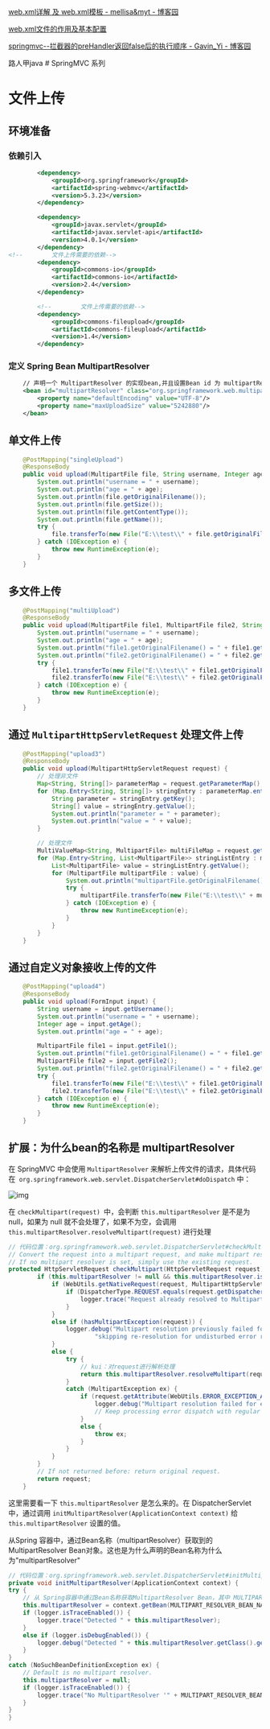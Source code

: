[web.xml详解 及 web.xml模板 - mellisa&myt - 博客园](https://www.cnblogs.com/mytJava/p/13143449.html)

[web.xml文件的作用及基本配置](https://www.jianshu.com/p/285ad45f60d1)

[springmvc--拦截器的preHandler返回false后的执行顺序 - Gavin_Yi - 博客园](https://www.cnblogs.com/gavin2016/p/6553880.html)



路人甲java # SpringMVC 系列


# 文件上传

## 环境准备

### 依赖引入

```xml
        <dependency>
            <groupId>org.springframework</groupId>
            <artifactId>spring-webmvc</artifactId>
            <version>5.3.23</version>
        </dependency>

        <dependency>
            <groupId>javax.servlet</groupId>
            <artifactId>javax.servlet-api</artifactId>
            <version>4.0.1</version>
        </dependency>
<!--        文件上传需要的依赖-->
        <dependency>
            <groupId>commons-io</groupId>
            <artifactId>commons-io</artifactId>
            <version>2.4</version>
        </dependency>

        <!--        文件上传需要的依赖-->
        <dependency>
            <groupId>commons-fileupload</groupId>
            <artifactId>commons-fileupload</artifactId>
            <version>1.4</version>
        </dependency>
```

### 定义 Spring Bean MultipartResolver 

```xml
    // 声明一个 MultipartResolver 的实现bean,并且设置Bean id 为 multipartResolver
    <bean id="multipartResolver" class="org.springframework.web.multipart.commons.CommonsMultipartResolver">
        <property name="defaultEncoding" value="UTF-8"/>
        <property name="maxUploadSize" value="5242880"/>
    </bean>
```

## 单文件上传

```java
    @PostMapping("singleUpload")
    @ResponseBody
    public void upload(MultipartFile file, String username, Integer age) {
        System.out.println("username = " + username);
        System.out.println("age = " + age);
        System.out.println(file.getOriginalFilename());
        System.out.println(file.getSize());
        System.out.println(file.getContentType());
        System.out.println(file.getName());
        try {
            file.transferTo(new File("E:\\test\\" + file.getOriginalFilename()));
        } catch (IOException e) {
            throw new RuntimeException(e);
        }
    }
```

## 多文件上传

```java
    @PostMapping("multiUpload")
    @ResponseBody
    public void upload(MultipartFile file1, MultipartFile file2, String username, Integer age) {
        System.out.println("username = " + username);
        System.out.println("age = " + age);
        System.out.println("file1.getOriginalFilename() = " + file1.getOriginalFilename());
        System.out.println("file2.getOriginalFilename() = " + file2.getOriginalFilename());
        try {
            file1.transferTo(new File("E:\\test\\" + file1.getOriginalFilename()));
            file2.transferTo(new File("E:\\test\\" + file2.getOriginalFilename()));
        } catch (IOException e) {
            throw new RuntimeException(e);
        }
    }
```

## 通过 `MultipartHttpServletRequest` 处理文件上传

```java
    @PostMapping("upload3")
    @ResponseBody
    public void upload(MultipartHttpServletRequest request) {
        // 处理非文件
        Map<String, String[]> parameterMap = request.getParameterMap();
        for (Map.Entry<String, String[]> stringEntry : parameterMap.entrySet()) {
            String parameter = stringEntry.getKey();
            String[] value = stringEntry.getValue();
            System.out.println("parameter = " + parameter);
            System.out.println("value = " + value);
        }

        // 处理文件
        MultiValueMap<String, MultipartFile> multiFileMap = request.getMultiFileMap();
        for (Map.Entry<String, List<MultipartFile>> stringListEntry : multiFileMap.entrySet()) {
            List<MultipartFile> value = stringListEntry.getValue();
            for (MultipartFile multipartFile : value) {
                System.out.println("multipartFile.getOriginalFilename() = " + multipartFile.getOriginalFilename());
                try {
                    multipartFile.transferTo(new File("E:\\test\\" + multipartFile.getOriginalFilename()));
                } catch (IOException e) {
                    throw new RuntimeException(e);
                }
            }
        }
    }
```

## 通过自定义对象接收上传的文件

```java
    @PostMapping("upload4")
    @ResponseBody
    public void upload(FormInput input) {
        String username = input.getUsername();
        System.out.println("username = " + username);
        Integer age = input.getAge();
        System.out.println("age = " + age);

        MultipartFile file1 = input.getFile1();
        System.out.println("file1.getOriginalFilename() = " + file1.getOriginalFilename());
        MultipartFile file2 = input.getFile2();
        System.out.println("file2.getOriginalFilename() = " + file2.getOriginalFilename());
        try {
            file1.transferTo(new File("E:\\test\\" + file1.getOriginalFilename()));
            file2.transferTo(new File("E:\\test\\" + file2.getOriginalFilename()));
        } catch (IOException e) {
            throw new RuntimeException(e);
        }
    }
```



## 扩展：为什么bean的名称是 multipartResolver

在 SpringMVC 中会使用 `MultipartResolver` 来解析上传文件的请求，具体代码在` org.springframework.web.servlet.DispatcherServlet#doDispatch` 中：

![img](./assets/1719733219142-13a0a8ab-de50-4a67-8e88-d0b890b470b0.png)

在 `checkMultipart(request) `中，会判断 `this.multipartResolver` 是不是为 null，如果为 null 就不会处理了，如果不为空，会调用  `this.multipartResolver.resolveMultipart(request)` 进行处理

```java
// 代码位置：org.springframework.web.servlet.DispatcherServlet#checkMultipart
// Convert the request into a multipart request, and make multipart resolver available. 
// If no multipart resolver is set, simply use the existing request.
protected HttpServletRequest checkMultipart(HttpServletRequest request) throws MultipartException {
		if (this.multipartResolver != null && this.multipartResolver.isMultipart(request)) {
			if (WebUtils.getNativeRequest(request, MultipartHttpServletRequest.class) != null) {
				if (DispatcherType.REQUEST.equals(request.getDispatcherType())) {
					logger.trace("Request already resolved to MultipartHttpServletRequest, e.g. by MultipartFilter");
				}
			}
			else if (hasMultipartException(request)) {
				logger.debug("Multipart resolution previously failed for current request - " +
						"skipping re-resolution for undisturbed error rendering");
			}
			else {
				try {
                    // kui：对request进行解析处理
					return this.multipartResolver.resolveMultipart(request);
				}
				catch (MultipartException ex) {
					if (request.getAttribute(WebUtils.ERROR_EXCEPTION_ATTRIBUTE) != null) {
						logger.debug("Multipart resolution failed for error dispatch", ex);
						// Keep processing error dispatch with regular request handle below
					}
					else {
						throw ex;
					}
				}
			}
		}
		// If not returned before: return original request.
		return request;
	}
```

这里需要看一下 `this.multipartResolver` 是怎么来的。在 DispatcherServlet 中，通过调用 `initMultipartResolver(ApplicationContext context)` 给 `this.multipartResolver` 设置的值。 

从Spring 容器中，通过Bean名称（multipartResolver）获取到的MultipartResolver Bean对象。这也是为什么声明的Bean名称为什么为"multipartResolver"

```java
// 代码位置：org.springframework.web.servlet.DispatcherServlet#initMultipartResolver
private void initMultipartResolver(ApplicationContext context) {
try {
    // 从 Spring容器中通过Bean名称获取MultipartResolver Bean，其中 MULTIPART_RESOLVER_BEAN_NAME = "multipartResolver"
    this.multipartResolver = context.getBean(MULTIPART_RESOLVER_BEAN_NAME, MultipartResolver.class);
    if (logger.isTraceEnabled()) {
        logger.trace("Detected " + this.multipartResolver);
    }
    else if (logger.isDebugEnabled()) {
        logger.debug("Detected " + this.multipartResolver.getClass().getSimpleName());
    }
}
catch (NoSuchBeanDefinitionException ex) {
    // Default is no multipart resolver.
    this.multipartResolver = null;
    if (logger.isTraceEnabled()) {
        logger.trace("No MultipartResolver '" + MULTIPART_RESOLVER_BEAN_NAME + "' declared");
    }
}
}
```